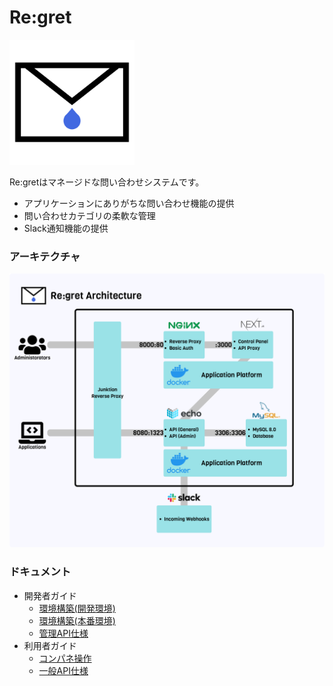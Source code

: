 # Re:gret

<img src="cpanel/public/logo.png" width="200px">

Re:gretはマネージドな問い合わせシステムです。

- アプリケーションにありがちな問い合わせ機能の提供
- 問い合わせカテゴリの柔軟な管理
- Slack通知機能の提供

### アーキテクチャ

<img src="architecture.png" width="700px">

### ドキュメント

- 開発者ガイド
  - [環境構築(開発環境)](documents/build-dev.md)
  - [環境構築(本番環境)](documents/build-prod.md)
  - [管理API仕様](documents/api-admin.md)
- 利用者ガイド
  - [コンパネ操作](documents/cpanel.md)
  - [一般API仕様](documents/api-general.md)
